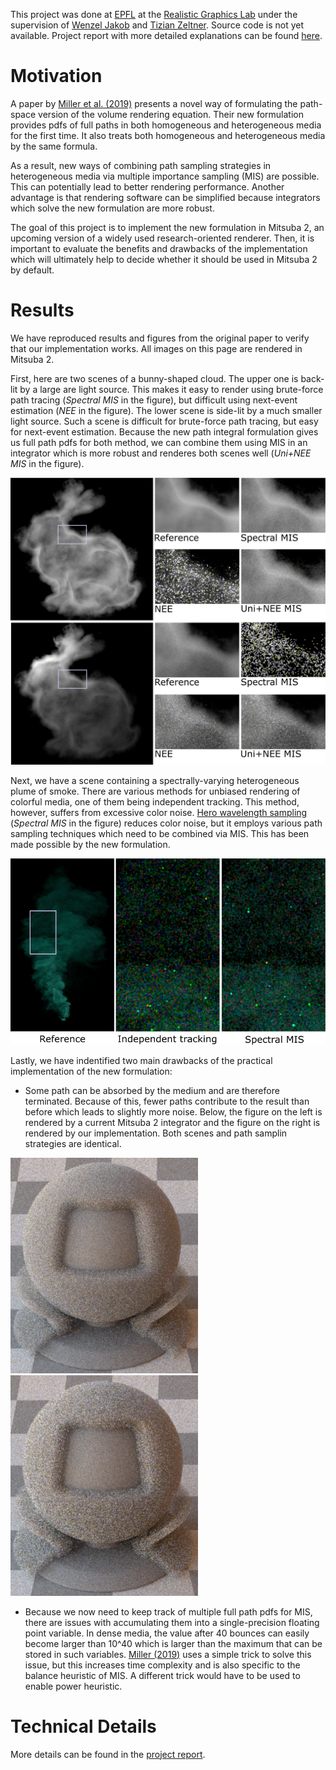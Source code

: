 This project was done at [EPFL](https://www.epfl.ch/en/) at the [Realistic Graphics Lab](https://rgl.epfl.ch/) under the supervision of [Wenzel Jakob](https://rgl.epfl.ch/people/wjakob) and [Tizian Zeltner](https://tizianzeltner.com/). Source code is not yet available. Project report with more detailed explanations can be found [here](project_report.pdf).

# Motivation

A paper by [Miller et al. (2019)](https://dl.acm.org/doi/pdf/10.1145/3306346.3323025) presents a novel way of formulating the path-space version of the volume rendering equation. Their new formulation provides pdfs of full paths in both homogeneous and heterogeneous media for the first time. It also treats both homogeneous and heterogeneous media by the same formula.

As a result, new ways of combining path sampling strategies in heterogeneous media via multiple importance sampling (MIS) are possible. This can potentially lead to better rendering performance. Another advantage is that rendering software can be simplified because integrators which solve the new formulation are more robust.

The goal of this project is to implement the new formulation in Mitsuba 2, an upcoming version of a widely used research-oriented renderer. Then, it is important to evaluate the benefits and drawbacks of the implementation which will ultimately help to decide whether it should be used in Mitsuba 2 by default.

# Results

We have reproduced results and figures from the original paper to verify that our implementation works. All images on this page are rendered in Mitsuba 2.

First, here are two scenes of a bunny-shaped cloud. The upper one is back-lit by a large are light source. This makes it easy to render using brute-force path tracing (_Spectral MIS_ in the figure), but difficult using next-event estimation (_NEE_ in the figure). The lower scene is side-lit by a much smaller light source. Such a scene is difficult for brute-force path tracing, but easy for next-event estimation. Because the new path integral formulation gives us full path pdfs for both method, we can combine them using MIS in an integrator which is more robust and renderes both scenes well (_Uni+NEE MIS_ in the figure).

![bunny](bunny_figure.png)

Next, we have a scene containing a spectrally-varying heterogeneous plume of smoke. There are various methods for unbiased rendering of colorful media, one of them being independent tracking. This method, however, suffers from excessive color noise. [Hero wavelength sampling](https://dl.acm.org/doi/10.1111/cgf.12419) (_Spectral MIS_ in the figure) reduces color noise, but it employs various path sampling techniques which need to be combined via MIS. This has been made possible by the new formulation.

![smoke](smoke_figure.png)

Lastly, we have indentified two main drawbacks of the practical implementation of the new formulation:

* Some path can be absorbed by the medium and are therefore terminated. Because of this, fewer paths contribute to the result than before which leads to slightly more noise. Below, the figure on the left is rendered by a current Mitsuba 2 integrator and the figure on the right is rendered by our implementation. Both scenes and path samplin strategies are identical.

<img src="volpath_brute_force.png" alt="noise_old" width="300"> <img src="null_scattering_alg1.png" alt="noise_new" width="300">

* Because we now need to keep track of multiple full path pdfs for MIS, there are issues with accumulating them into a single-precision floating point variable. In dense media, the value after 40 bounces can easily become larger than 10^40 which is larger than the maximum that can be stored in such variables. [Miller (2019)](https://github.com/baileymiller/nullpath) uses a simple trick to solve this issue, but this increases time complexity and is also specific to the balance heuristic of MIS. A different trick would have to be used to enable power heuristic.

# Technical Details

More details can be found in the [project report](project_report.pdf).
